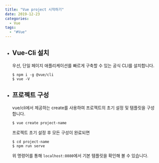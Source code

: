 ```yaml
---
title: "Vue project 시작하기"
date: 2019-12-23
categories:
  - Vue
tags:
  - "#Vue"
---
```


- ## Vue-Cli 설치

  우선, 단일 페이지 애플리케이션를 빠르게 구축할 수 있는 공식 CLI를 설치합니다.

  ```
  $ npm i -g @vue/cli
  $ vue -V
  ```

- ## 프로젝트 구성

  vue/cli에서 제공하는 create를 사용하여 프로젝트의 초기 설정 및 템플릿을 구성합니다.

  ```
  $ vue create project-name
  ```

  프로젝트 초기 설정 후 모든 구성이 완료되면

  ```
  $ cd project-name
  $ npm run serve
  ```

  위 명령어를 통해 `localhost:8080`에서 기본 템플릿을 확인해 볼 수 있습니다.

